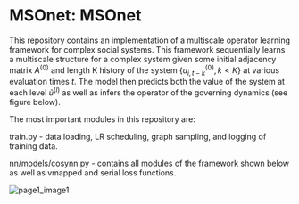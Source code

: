 # MSOnet: MSOnet

This repository contains an implementation of a multiscale operator learning framework for complex social systems. This framework sequentially learns a multiscale structure for a complex system given some initial adjacency matrix $A^{(0)}$ and length K history of the system {$u_{i,t-k}^{(0)}, k<K$} at various evaluation times $t$. The model then predicts both the value of the system at each level $\tilde{u}^{(l)}$ as well as infers the operator of the governing dynamics (see figure below).

The most important modules in this repository are:

train.py - data loading, LR scheduling, graph sampling, and logging of training data.


nn/models/cosynn.py - contains all modules of the framework shown below as well as vmapped and serial loss functions.

![page1_image1](https://github.com/nngabe/msonet/assets/50005216/a947fa80-9a06-4818-8012-49a4186d2622)

